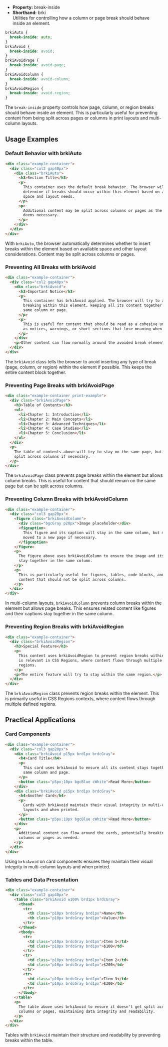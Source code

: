 - **Property:** break-inside
- **Shorthand:** brki  
  Utilities for controlling how a column or page break should behave inside an element.

```css
brkiAuto {
  break-inside: auto;
}
brkiAvoid {
  break-inside: avoid;
}
brkiAvoidPage {
  break-inside: avoid-page;
}
brkiAvoidColumn {
  break-inside: avoid-column;
}
brkiAvoidRegion {
  break-inside: avoid-region;
}
```

The `break-inside` property controls how page, column, or region breaks should behave inside an element. This is particularly useful for preventing content from being split across pages or columns in print layouts and multi-column layouts.

## Usage Examples

### Default Behavior with brkiAuto

```html
<div class="example-container">
  <div class="col2 gap40px">
    <div class="brkiAuto">
      <h3>Section Title</h3>
      <p>
        This container uses the default break behavior. The browser will
        determine if breaks should occur within this element based on available
        space and layout needs.
      </p>
      <p>
        Additional content may be split across columns or pages as the browser
        deems necessary.
      </p>
    </div>
  </div>
</div>
```

With `brkiAuto`, the browser automatically determines whether to insert breaks within the element based on available space and other layout considerations. Content may be split across columns or pages.

### Preventing All Breaks with brkiAvoid

```html
<div class="example-container">
  <div class="col2 gap40px">
    <div class="brkiAvoid">
      <h3>Important Notice</h3>
      <p>
        This container has brkiAvoid applied. The browser will try to avoid
        breaking within this element, keeping all its content together in the
        same column or page.
      </p>
      <p>
        This is useful for content that should be read as a cohesive unit, such
        as notices, warnings, or short sections that lose meaning when split.
      </p>
    </div>
    <p>Other content can flow normally around the avoided break element.</p>
  </div>
</div>
```

The `brkiAvoid` class tells the browser to avoid inserting any type of break (page, column, or region) within the element if possible. This keeps the entire content block together.

### Preventing Page Breaks with brkiAvoidPage

```html
<div class="example-container print-example">
  <div class="brkiAvoidPage">
    <h3>Table of Contents</h3>
    <ul>
      <li>Chapter 1: Introduction</li>
      <li>Chapter 2: Main Concepts</li>
      <li>Chapter 3: Advanced Techniques</li>
      <li>Chapter 4: Case Studies</li>
      <li>Chapter 5: Conclusion</li>
    </ul>
  </div>
  <p>
    The table of contents above will try to stay on the same page, but may be
    split across columns if necessary.
  </p>
</div>
```

The `brkiAvoidPage` class prevents page breaks within the element but allows column breaks. This is useful for content that should remain on the same page but can be split across columns.

### Preventing Column Breaks with brkiAvoidColumn

```html
<div class="example-container">
  <div class="col3 gap20px">
    <figure class="brkiAvoidColumn">
      <div class="bgcGray p20px">Image placeholder</div>
      <figcaption>
        This figure and its caption will stay in the same column, but may be
        moved to a new page if necessary.
      </figcaption>
    </figure>
    <p>
      The figure above uses brkiAvoidColumn to ensure the image and its caption
      stay together in the same column.
    </p>
    <p>
      This is particularly useful for figures, tables, code blocks, and other
      content that should not be split across columns.
    </p>
  </div>
</div>
```

In multi-column layouts, `brkiAvoidColumn` prevents column breaks within the element but allows page breaks. This ensures related content like figures and their captions stay together in the same column.

### Preventing Region Breaks with brkiAvoidRegion

```html
<div class="example-container">
  <div class="brkiAvoidRegion">
    <h3>Special Feature</h3>
    <p>
      This content uses brkiAvoidRegion to prevent region breaks within it. This
      is relevant in CSS Regions, where content flows through multiple defined
      regions.
    </p>
    <p>The entire feature will try to stay within the same region.</p>
  </div>
</div>
```

The `brkiAvoidRegion` class prevents region breaks within the element. This is primarily useful in CSS Regions contexts, where content flows through multiple defined regions.

## Practical Applications

### Card Components

```html
<div class="example-container">
  <div class="col3 gap20px">
    <div class="brkiAvoid p15px brd1px brdcGray">
      <h4>Card Title</h4>
      <p>
        This card uses brkiAvoid to ensure all its content stays together in the
        same column and page.
      </p>
      <button class="p5px;10px bgcBlue cWhite">Read More</button>
    </div>
    <div class="brkiAvoid p15px brd1px brdcGray">
      <h4>Another Card</h4>
      <p>
        Cards with brkiAvoid maintain their visual integrity in multi-column
        layouts and when printed.
      </p>
      <button class="p5px;10px bgcBlue cWhite">Read More</button>
    </div>
    <p>
      Additional content can flow around the cards, potentially breaking across
      columns or pages as needed.
    </p>
  </div>
</div>
```

Using `brkiAvoid` on card components ensures they maintain their visual integrity in multi-column layouts and when printed.

### Tables and Data Presentation

```html
<div class="example-container">
  <div class="col2 gap40px">
    <table class="brkiAvoid w100% brd1px brdcGray">
      <thead>
        <tr>
          <th class="p10px brdcGray brd1px">Name</th>
          <th class="p10px brdcGray brd1px">Value</th>
        </tr>
      </thead>
      <tbody>
        <tr>
          <td class="p10px brdcGray brd1px">Item 1</td>
          <td class="p10px brdcGray brd1px">$100</td>
        </tr>
        <tr>
          <td class="p10px brdcGray brd1px">Item 2</td>
          <td class="p10px brdcGray brd1px">$200</td>
        </tr>
        <tr>
          <td class="p10px brdcGray brd1px">Item 3</td>
          <td class="p10px brdcGray brd1px">$300</td>
        </tr>
      </tbody>
    </table>
    <p>
      The table above uses brkiAvoid to ensure it doesn't get split across
      columns or pages, maintaining data integrity and readability.
    </p>
  </div>
</div>
```

Tables with `brkiAvoid` maintain their structure and readability by preventing breaks within the table.
